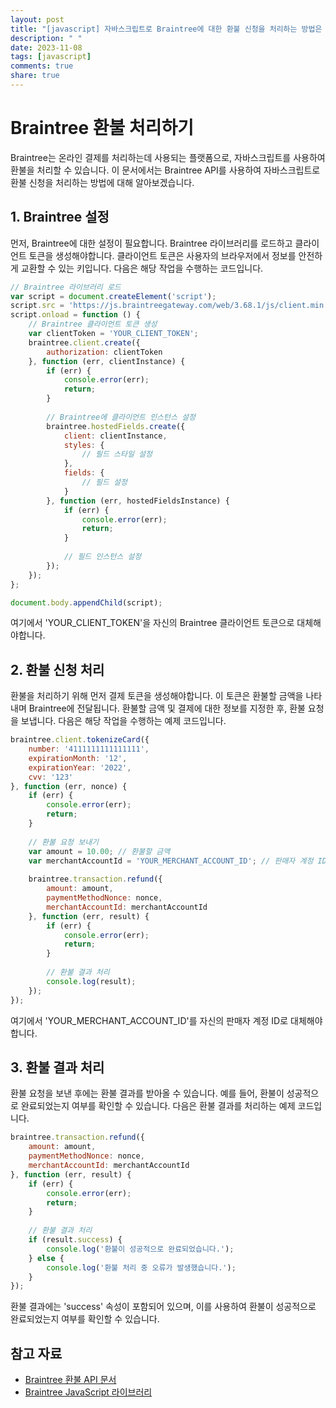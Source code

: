 ```yaml
---
layout: post
title: "[javascript] 자바스크립트로 Braintree에 대한 환불 신청을 처리하는 방법은 무엇인가요?"
description: " "
date: 2023-11-08
tags: [javascript]
comments: true
share: true
---
```


# Braintree 환불 처리하기

Braintree는 온라인 결제를 처리하는데 사용되는 플랫폼으로, 자바스크립트를 사용하여 환불을 처리할 수 있습니다. 이 문서에서는 Braintree API를 사용하여 자바스크립트로 환불 신청을 처리하는 방법에 대해 알아보겠습니다.

## 1. Braintree 설정

먼저, Braintree에 대한 설정이 필요합니다. Braintree 라이브러리를 로드하고 클라이언트 토큰을 생성해야합니다. 클라이언트 토큰은 사용자의 브라우저에서 정보를 안전하게 교환할 수 있는 키입니다. 다음은 해당 작업을 수행하는 코드입니다.

```javascript
// Braintree 라이브러리 로드
var script = document.createElement('script');
script.src = 'https://js.braintreegateway.com/web/3.68.1/js/client.min.js';
script.onload = function () {
    // Braintree 클라이언트 토큰 생성
    var clientToken = 'YOUR_CLIENT_TOKEN';
    braintree.client.create({
        authorization: clientToken
    }, function (err, clientInstance) {
        if (err) {
            console.error(err);
            return;
        }
        
        // Braintree에 클라이언트 인스턴스 설정
        braintree.hostedFields.create({
            client: clientInstance,
            styles: {
                // 필드 스타일 설정
            },
            fields: {
                // 필드 설정
            }
        }, function (err, hostedFieldsInstance) {
            if (err) {
                console.error(err);
                return;
            }
            
            // 필드 인스턴스 설정
        });
    });
};

document.body.appendChild(script);
```

여기에서 'YOUR_CLIENT_TOKEN'을 자신의 Braintree 클라이언트 토큰으로 대체해야합니다.

## 2. 환불 신청 처리

환불을 처리하기 위해 먼저 결제 토큰을 생성해야합니다. 이 토큰은 환불할 금액을 나타내며 Braintree에 전달됩니다. 환불할 금액 및 결제에 대한 정보를 지정한 후, 환불 요청을 보냅니다. 다음은 해당 작업을 수행하는 예제 코드입니다.

```javascript
braintree.client.tokenizeCard({
    number: '4111111111111111',
    expirationMonth: '12',
    expirationYear: '2022',
    cvv: '123'
}, function (err, nonce) {
    if (err) {
        console.error(err);
        return;
    }
    
    // 환불 요청 보내기
    var amount = 10.00; // 환불할 금액
    var merchantAccountId = 'YOUR_MERCHANT_ACCOUNT_ID'; // 판매자 계정 ID
    
    braintree.transaction.refund({
        amount: amount,
        paymentMethodNonce: nonce,
        merchantAccountId: merchantAccountId
    }, function (err, result) {
        if (err) {
            console.error(err);
            return;
        }
        
        // 환불 결과 처리
        console.log(result);
    });
});
```

여기에서 'YOUR_MERCHANT_ACCOUNT_ID'를 자신의 판매자 계정 ID로 대체해야합니다.

## 3. 환불 결과 처리

환불 요청을 보낸 후에는 환불 결과를 받아올 수 있습니다. 예를 들어, 환불이 성공적으로 완료되었는지 여부를 확인할 수 있습니다. 다음은 환불 결과를 처리하는 예제 코드입니다.

```javascript
braintree.transaction.refund({
    amount: amount,
    paymentMethodNonce: nonce,
    merchantAccountId: merchantAccountId
}, function (err, result) {
    if (err) {
        console.error(err);
        return;
    }
    
    // 환불 결과 처리
    if (result.success) {
        console.log('환불이 성공적으로 완료되었습니다.');
    } else {
        console.log('환불 처리 중 오류가 발생했습니다.');
    }
});
```

환불 결과에는 'success' 속성이 포함되어 있으며, 이를 사용하여 환불이 성공적으로 완료되었는지 여부를 확인할 수 있습니다.

## 참고 자료

- [Braintree 환불 API 문서](https://developers.braintreepayments.com/reference/request/transaction/refund)
- [Braintree JavaScript 라이브러리](https://developers.braintreepayments.com/guides/hosted-fields/javascript/v3)